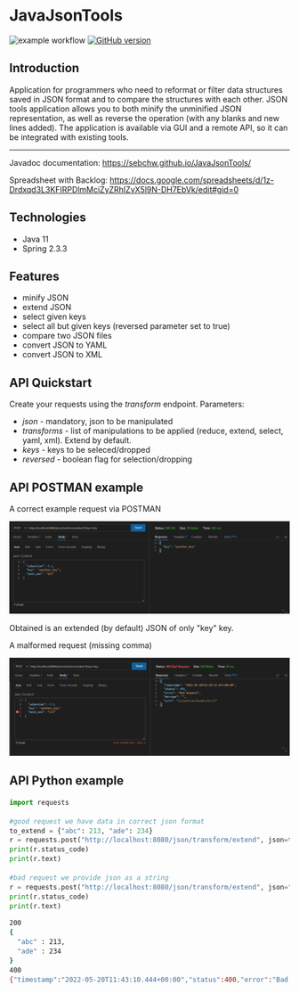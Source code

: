 # JavaJsonTools
![example workflow](https://github.com/SebChw/JavaJsonTools/actions/workflows/ci.yml/badge.svg)
[![GitHub version](https://img.shields.io/github/v/release/SebChw/JavaJsonTools?include_prereleases)](https://img.shields.io/github/v/release/SebChw/JavaJsonTools?include_prereleases)

## Introduction

Application for programmers who need to reformat or filter data structures saved in JSON format and to compare the structures with each other. JSON tools application allows you to both minify the unminified JSON representation, as well as reverse the operation (with any blanks and new lines added). The application is available via GUI and a remote API, so it can be integrated with existing tools.

---

Javadoc documentation: https://sebchw.github.io/JavaJsonTools/

Spreadsheet with Backlog: https://docs.google.com/spreadsheets/d/1z-Drdxqd3L3KFIRPDlmMciZyZRhIZvX5l9N-DH7EbVk/edit#gid=0

## Technologies
* Java 11
* Spring 2.3.3

## Features

* minify JSON
* extend JSON
* select given keys
* select all but given keys (reversed parameter set to true)
* compare two JSON files
* convert JSON to YAML
* convert JSON to XML

## API Quickstart

Create your requests using the *transform* endpoint.
Parameters:
* *json* - mandatory, json to be manipulated
* *transforms* - list of manipulations to be applied (reduce, extend, select, yaml, xml). Extend by default.
* *keys* - keys to be seleced/dropped
* *reversed* - boolean flag for selection/dropping

## API POSTMAN example

A correct example request via POSTMAN

![Correct_request](/img/correct_api_request.png)

Obtained is an extended (by default) JSON of only "key" key.

A malformed request (missing comma)

![Incorrect_request](/img/incorrect_api_request.png)

## API Python example

```python
import requests

#good request we have data in correct json format
to_extend = {"abc": 213, "ade": 234}
r = requests.post("http://localhost:8080/json/transform/extend", json=to_extend)
print(r.status_code)
print(r.text)

#bad request we provide json as a string
r = requests.post("http://localhost:8080/json/transform/extend", json="{ 'abc': 23, 'adc': 'hello'}")
print(r.status_code)
print(r.text)
```

```bash
200
{
  "abc" : 213,
  "ade" : 234
}
400
{"timestamp":"2022-05-20T11:43:10.444+00:00","status":400,"error":"Bad Request","message":"","path":"/json/transform/extend"}
```

